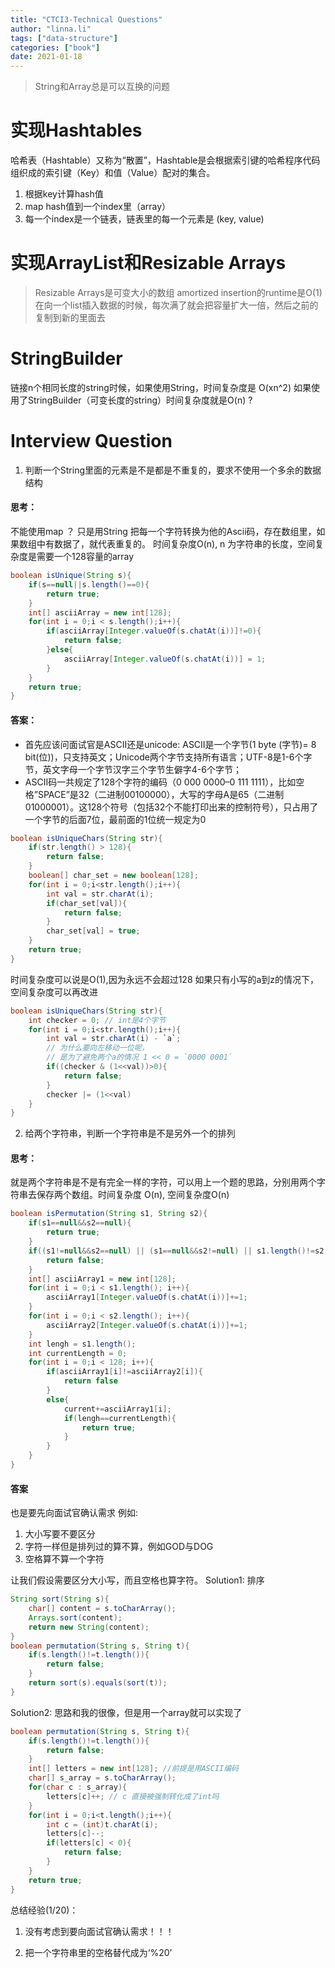 ```yaml
---
title: "CTCI3-Technical Questions"
author: "linna.li"
tags: ["data-structure"]
categories: ["book"]
date: 2021-01-18
---
```

> String和Array总是可以互换的问题

# 实现Hashtables
哈希表（Hashtable）又称为“散置”，Hashtable是会根据索引键的哈希程序代码组织成的索引键（Key）和值（Value）配对的集合。
1. 根据key计算hash值 
2. map hash值到一个index里（array）
3. 每一个index是一个链表，链表里的每一个元素是 (key, value)

# 实现ArrayList和Resizable Arrays
> Resizable Arrays是可变大小的数组
amortized insertion的runtime是O(1) 
在向一个list插入数据的时候，每次满了就会把容量扩大一倍，然后之前的复制到新的里面去

# StringBuilder
链接n个相同长度的string时候，如果使用String，时间复杂度是 O(xn^2)
如果使用了StringBuilder（可变长度的string）时间复杂度就是O(n) ?

# Interview Question
1. 判断一个String里面的元素是不是都是不重复的，要求不使用一个多余的数据结构
#### 思考：
不能使用map ？ 只是用String
把每一个字符转换为他的Ascii码，存在数组里，如果数组中有数据了，就代表重复的。
时间复杂度O(n), n 为字符串的长度，空间复杂度是需要一个128容量的array
```java
boolean isUnique(String s){
    if(s==null||s.length()==0){
        return true;
    }
    int[] asciiArray = new int[128];
    for(int i = 0;i < s.length();i++){
        if(asciiArray[Integer.valueOf(s.chatAt(i))]!=0){
            return false;
        }else{
            asciiArray[Integer.valueOf(s.chatAt(i))] = 1;
        }
    }
    return true;
}
```
#### 答案：
- 首先应该问面试官是ASCII还是unicode: ASCII是一个字节(1 byte (字节)= 8 bit(位))，只支持英文；Unicode两个字节支持所有语言；UTF-8是1-6个字节，英文字母一个字节汉字三个字节生僻字4-6个字节；
- ASCII码一共规定了128个字符的编码（0 000 0000–0 111 1111），比如空格”SPACE”是32（二进制00100000），大写的字母A是65（二进制01000001）。这128个符号（包括32个不能打印出来的控制符号），只占用了一个字节的后面7位，最前面的1位统一规定为0
```java
boolean isUniqueChars(String str){
    if(str.length() > 128){
        return false;
    }
    boolean[] char_set = new boolean[128];
    for(int i = 0;i<str.length();i++){
        int val = str.charAt(i);
        if(char_set[val]){
            return false;
        }
        char_set[val] = true;
    }
    return true;
}
```
时间复杂度可以说是O(1),因为永远不会超过128
如果只有小写的a到z的情况下，空间复杂度可以再改进
```java
boolean isUniqueChars(String str){
    int checker = 0; // int是4个字节
    for(int i = 0;i<str.length();i++){
        int val = str.charAt(i) - `a`;
        // 为什么要向左移动一位呢， 
        // 是为了避免两个a的情况 1 << 0 = `0000 0001`
        if((checker & (1<<val))>0){
            return false;
        }
        checker |= (1<<val)
    }
}
```
2. 给两个字符串，判断一个字符串是不是另外一个的排列
#### 思考：
就是两个字符串是不是有完全一样的字符，可以用上一个题的思路，分别用两个字符串去保存两个数组。时间复杂度 O(n), 空间复杂度O(n)
```java
boolean isPermutation(String s1, String s2){
    if(s1==null&&s2==null){
        return true;
    }
    if((s1!=null&&s2==null) || (s1==null&&s2!=null) || s1.length()!=s2.length()){
        return false;
    }
    int[] asciiArray1 = new int[128];
    for(int i = 0;i < s1.length(); i++){
        asciiArray1[Integer.valueOf(s.chatAt(i))]+=1;
    }
    for(int i = 0;i < s2.length(); i++){
        asciiArray2[Integer.valueOf(s.chatAt(i))]+=1;
    }
    int lengh = s1.length();
    int currentLength = 0;
    for(int i = 0;i < 128; i++){
        if(asciiArray1[i]!=asciiArray2[i]){
            return false
        }
        else{
            current+=asciiArray1[i];
            if(lengh==currentLength){
                return true;
            }
        }
    }
}
```
#### 答案
也是要先向面试官确认需求
例如: 
1. 大小写要不要区分
2. 字符一样但是排列过的算不算，例如GOD与DOG
3. 空格算不算一个字符

让我们假设需要区分大小写，而且空格也算字符。
Solution1:
排序
```java
String sort(String s){
    char[] content = s.toCharArray();
    Arrays.sort(content);
    return new String(content);
}
boolean permutation(String s, String t){
    if(s.length()!=t.length()){
        return false;
    }
    return sort(s).equals(sort(t));
}
```
Solution2:
思路和我的很像，但是用一个array就可以实现了
```java
boolean permutation(String s, String t){
    if(s.length()!=t.length()){
        return false;
    }
    int[] letters = new int[128]; //前提是用ASCII编码
    char[] s_array = s.toCharArray();
    for(char c : s_array){
        letters[c]++; // c 直接被强制转化成了int吗
    }
    for(int i = 0;i<t.length();i++){
        int c = (int)t.charAt(i);
        letters[c]--;
        if(letters[c] < 0){
            return false;
        }
    }
    return true;
}
```
总结经验(1/20)：
1. 没有考虑到要向面试官确认需求！！！


3. 把一个字符串里的空格替代成为‘%20’
